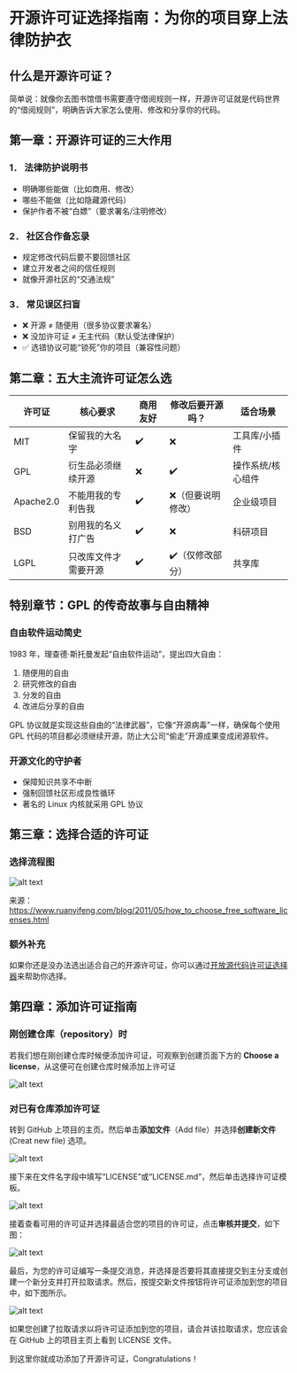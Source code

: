 # 开源许可证选择指南：为你的项目穿上法律防护衣

## 什么是开源许可证？

简单说：就像你去图书馆借书需要遵守借阅规则一样，开源许可证就是代码世界的“借阅规则”，明确告诉大家怎么使用、修改和分享你的代码。

## 第一章：开源许可证的三大作用

### 1． 法律防护说明书

- 明确哪些能做（比如商用、修改）
- 哪些不能做（比如隐藏源代码）
- 保护作者不被“白嫖”（要求署名/注明修改）

### 2． 社区合作备忘录

- 规定修改代码后要不要回馈社区
- 建立开发者之间的信任规则
- 就像开源社区的“交通法规”

### 3． 常见误区扫盲

- ❌ 开源 ≠ 随便用（很多协议要求署名）
- ❌ 没加许可证 ≠ 无主代码（默认受法律保护）
- ✅ 选错协议可能“锁死”你的项目（兼容性问题）

## 第二章：五大主流许可证怎么选

| 许可证    | 核心要求             | 商用友好 | 修改后要开源吗？  | 适合场景          |
| --------- | -------------------- | -------- | ----------------- | ----------------- |
| MIT       | 保留我的大名字         | ✔️        | ❌                 | 工具库/小插件     |
| GPL       | 衍生品必须继续开源   | ❌        | ✔️                 | 操作系统/核心组件 |
| Apache2.0 | 不能用我的专利告我   | ✔️        | ❌（但要说明修改） | 企业级项目        |
| BSD       | 别用我的名义打广告   | ✔️        | ❌                 | 科研项目          |
| LGPL      | 只改库文件才需要开源 | ✔️        | ✔️（仅修改部分）   | 共享库            |

## 特别章节：GPL 的传奇故事与自由精神

### 自由软件运动简史

1983 年，理查德·斯托曼发起“自由软件运动”，提出四大自由：

1. 随便用的自由
2. 研究修改的自由
3. 分发的自由
4. 改进后分享的自由

GPL 协议就是实现这些自由的“法律武器”，它像“开源病毒”一样，确保每个使用 GPL 代码的项目都必须继续开源，防止大公司“偷走”开源成果变成闭源软件。

### 开源文化的守护者

- 保障知识共享不中断
- 强制回馈社区形成良性循环
- 著名的 Linux 内核就采用 GPL 协议

## 第三章：选择合适的许可证

### 选择流程图

![alt text](../../../assets/ChooseOSL.png)

来源：<https://www.ruanyifeng.com/blog/2011/05/how_to_choose_free_software_licenses.html>

### 额外补充

如果你还是没办法选出适合自己的开源许可证，你可以通过[开放源代码许可证选择器](https://open-source-license-chooser.toolsnav.top/)来帮助你选择。

## 第四章：添加许可证指南

### 刚创建仓库（repository）时

若我们想在刚创建仓库时候便添加许可证，可观察到创建页面下方的 **Choose a license**，从这便可在创建仓库时候添加上许可证

![alt text](../../../assets/addLICENSE_creat.png)

### 对已有仓库添加许可证

转到 GitHub 上项目的主页。然后单击**添加文件**（Add file）并选择**创建新文件** (Creat new file) 选项。

![alt text](../../../assets/addLICENSE_first.png)

接下来在文件名字段中填写“LICENSE”或“LICENSE.md”，然后单击选择许可证模板。

![alt text](../../../assets/addLICENSE_second.png)

接着查看可用的许可证并选择最适合您的项目的许可证，点击**审核并提交**，如下图：

![alt text](../../../assets/addLICENSE_third.png)

最后，为您的许可证编写一条提交消息，并选择是否要将其直接提交到主分支或创建一个新分支并打开拉取请求。然后，按提交新文件按钮将许可证添加到您的项目中，如下图所示。

![alt text](../../../assets/addLICENSE_fourth.png)

如果您创建了拉取请求以将许可证添加到您的项目，请合并该拉取请求，您应该会在 GitHub 上的项目主页上看到 LICENSE 文件。

到这里你就成功添加了开源许可证，Congratulations！
